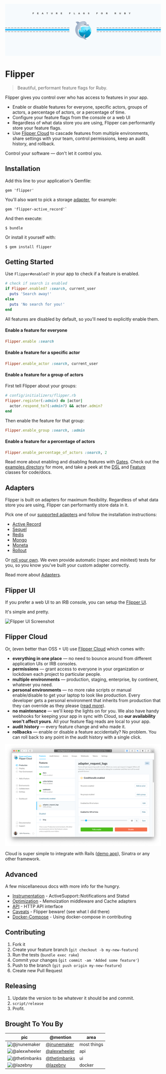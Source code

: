 [![Flipper Mark](docs/images/banner.jpg)](https://www.flippercloud.io)

# Flipper

> Beautiful, performant feature flags for Ruby.

Flipper gives you control over who has access to features in your app.

* Enable or disable features for everyone, specific actors, groups of actors, a percentage of actors, or a percentage of time.
* Configure your feature flags from the console or a web UI
* Regardless of what data store you are using, Flipper can performantly store your feature flags.
* Use [Flipper Cloud](#flipper-cloud) to cascade features from multiple environments, share settings with your team, control permissions, keep an audit history, and rollback.

Control your software &mdash; don't let it control you.

## Installation

Add this line to your application's Gemfile:

    gem 'flipper'

You'll also want to pick a storage [adapter](#adapters), for example:

    gem 'flipper-active_record'`

And then execute:

    $ bundle

Or install it yourself with:

    $ gem install flipper

## Getting Started

Use `Flipper#enabled?` in your app to check if a feature is enabled.

```ruby
# check if search is enabled
if Flipper.enabled? :search, current_user
  puts 'Search away!'
else
  puts 'No search for you!'
end
```

All features are disabled by default, so you'll need to explicitly enable them.

#### Enable a feature for everyone

```ruby
Flipper.enable :search
```

#### Enable a feature for a specific actor

```ruby
Flipper.enable_actor :search, current_user
```

#### Enable a feature for a group of actors

First tell Flipper about your groups:

```ruby
# config/initializers/flipper.rb
Flipper.register(:admin) do |actor|
  actor.respond_to?(:admin?) && actor.admin?
end
```

Then enable the feature for that group:

```ruby
Flipper.enable_group :search, :admin
```

#### Enable a feature for a percentage of actors

```ruby
Flipper.enable_percentage_of_actors :search, 2
```


Read more about enabling and disabling features with [Gates](docs/Gates.md). Check out the [examples directory](examples/) for more, and take a peek at the [DSL](lib/flipper/dsl.rb) and [Feature](lib/flipper/feature.rb) classes for code/docs.

## Adapters

Flipper is built on adapters for maximum flexibility. Regardless of what data store you are using, Flipper can performantly store data in it.

Pick one of our [supported adapters](docs/Adapters.md#officially-supported) and follow the installation instructions:

* [Active Record](docs/active_record/README.md)
* [Sequel](docs/sequel/README.md)
* [Redis](docs/redis/README.md)
* [Mongo](docs/mongo/README.md)
* [Moneta](docs/moneta/README.md)
* [Rollout](docs/rollout/README.md)

Or [roll your own](docs/Adapters.md#roll-your-own). We even provide automatic (rspec and minitest) tests for you, so you know you've built your custom adapter correctly.

Read more about [Adapters](docs/Adapters.md).

## Flipper UI

If you prefer a web UI to an IRB console, you can setup the [Flipper UI](docs/ui/README.md).

It's simple and pretty.

![Flipper UI Screenshot](docs/ui/images/feature.png)



## Flipper Cloud

Or, (even better than OSS + UI) use [Flipper Cloud](https://www.flippercloud.io) which comes with:

* **everything in one place** &mdash; no need to bounce around from different application UIs or IRB consoles.
* **permissions** &mdash; grant access to everyone in your organization or lockdown each project to particular people.
* **multiple environments** &mdash; production, staging, enterprise, by continent, whatever you need.
* **personal environments** &mdash; no more rake scripts or manual enable/disable to get your laptop to look like production. Every developer gets a personal environment that inherits from production that they can override as they please ([read more](https://www.johnnunemaker.com/flipper-cloud-environments/)).
* **no maintenance** &mdash; we'll keep the lights on for you. We also have handy webhooks for keeping your app in sync with Cloud, so **our availability won't affect yours**. All your feature flag reads are local to your app.
* **audit history** &mdash; every feature change and who made it.
* **rollbacks** &mdash; enable or disable a feature accidentally? No problem. You can roll back to any point in the audit history with a single click.

[![Flipper Cloud Screenshot](docs/images/flipper_cloud.png)](https://www.flippercloud.io)

Cloud is super simple to integrate with Rails ([demo app](https://github.com/fewerandfaster/flipper-rails-demo)), Sinatra or any other framework.

## Advanced

A few miscellaneous docs with more info for the hungry.

* [Instrumentation](docs/Instrumentation.md) - ActiveSupport::Notifications and Statsd
* [Optimization](docs/Optimization.md) - Memoization middleware and Cache adapters
* [API](docs/api/README.md) - HTTP API interface
* [Caveats](docs/Caveats.md) - Flipper beware! (see what I did there)
* [Docker-Compose](docs/DockerCompose.md) - Using docker-compose in contributing

## Contributing

1. Fork it
2. Create your feature branch (`git checkout -b my-new-feature`)
3. Run the tests (`bundle exec rake`)
4. Commit your changes (`git commit -am 'Added some feature'`)
5. Push to the branch (`git push origin my-new-feature`)
6. Create new Pull Request

## Releasing

1. Update the version to be whatever it should be and commit.
2. `script/release`
3. Profit.

## Brought To You By

| pic | @mention | area |
|---|---|---|
| ![@jnunemaker](https://avatars3.githubusercontent.com/u/235?s=64) | [@jnunemaker](https://github.com/jnunemaker) | most things |
| ![@alexwheeler](https://avatars3.githubusercontent.com/u/3260042?s=64) | [@alexwheeler](https://github.com/alexwheeler) | api |
| ![@thetimbanks](https://avatars1.githubusercontent.com/u/471801?s=64) | [@thetimbanks](https://github.com/thetimbanks) | ui |
| ![@lazebny](https://avatars1.githubusercontent.com/u/6276766?s=64) | [@lazebny](https://github.com/lazebny) | docker |
